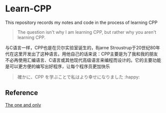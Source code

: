 # Learn-CPP

This repository records my notes and code in the process of learning CPP

> The question isn't why I am learning CPP, but rather why you aren't learning CPP.

与C语言一样，CPP也是在贝尔实验室诞生的，Bjarne Stroustrup于20世纪80年代在这里开发出了这种语言。用他自己的话来说：CPP主要是为了我和我的朋友不必再使用汇编语言、C语言或其他现代高级语言来编程而设计的。它的主要功能是可以更方便的编写出好程序，让每个程序员更加快乐

>確かに、CPP を学ぶことで私はより幸せになりました :happy:

## Reference

[The one and only](https://www.stroustrup.com/)

